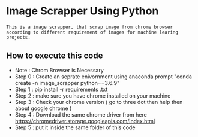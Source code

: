 # Image Scrapper Using Python
`This is a image scrapper, that scrap image from chrome browser according to different requirement of images for machine learing projects.`
## How to execute this code
- Note : Chrom Browser is Necessary
- Step 0 : Create an seprate enivornment using anaconda prompt "conda create -n image_scrapper python==3.6.9"
- Step 1 : pip install -r requirements .txt
- Step 2 : make sure you have chrome installed on your machine
- Step 3 : Check your chrome version ( go to three dot then help then about google chrome )
- Step 4 : Download the same chrome driver from here  https://chromedriver.storage.googleapis.com/index.html
- Step 5 : put it inside the same folder of this code

 
